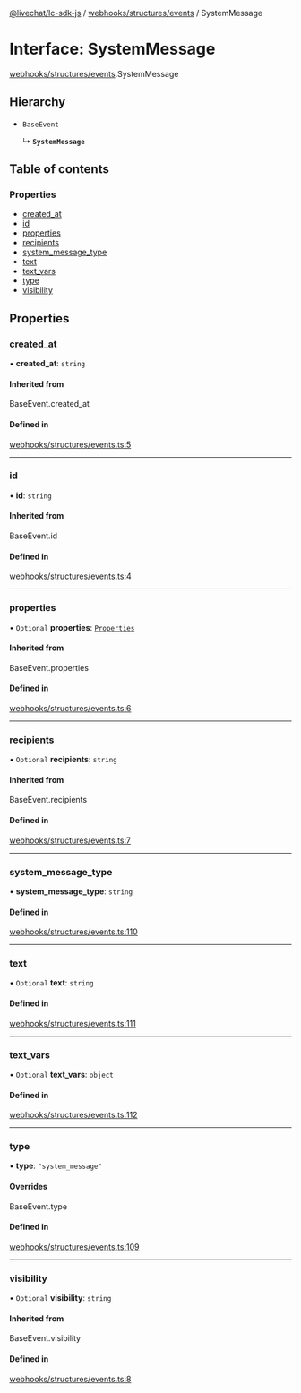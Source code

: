 [@livechat/lc-sdk-js](../README.md) / [webhooks/structures/events](../modules/webhooks_structures_events.md) / SystemMessage

# Interface: SystemMessage

[webhooks/structures/events](../modules/webhooks_structures_events.md).SystemMessage

## Hierarchy

- `BaseEvent`

  ↳ **`SystemMessage`**

## Table of contents

### Properties

- [created\_at](webhooks_structures_events.SystemMessage.md#created_at)
- [id](webhooks_structures_events.SystemMessage.md#id)
- [properties](webhooks_structures_events.SystemMessage.md#properties)
- [recipients](webhooks_structures_events.SystemMessage.md#recipients)
- [system\_message\_type](webhooks_structures_events.SystemMessage.md#system_message_type)
- [text](webhooks_structures_events.SystemMessage.md#text)
- [text\_vars](webhooks_structures_events.SystemMessage.md#text_vars)
- [type](webhooks_structures_events.SystemMessage.md#type)
- [visibility](webhooks_structures_events.SystemMessage.md#visibility)

## Properties

### created\_at

• **created\_at**: `string`

#### Inherited from

BaseEvent.created\_at

#### Defined in

[webhooks/structures/events.ts:5](https://github.com/livechat/lc-sdk-js/blob/10347df/src/webhooks/structures/events.ts#L5)

___

### id

• **id**: `string`

#### Inherited from

BaseEvent.id

#### Defined in

[webhooks/structures/events.ts:4](https://github.com/livechat/lc-sdk-js/blob/10347df/src/webhooks/structures/events.ts#L4)

___

### properties

• `Optional` **properties**: [`Properties`](webhooks_structures_structures.Properties.md)

#### Inherited from

BaseEvent.properties

#### Defined in

[webhooks/structures/events.ts:6](https://github.com/livechat/lc-sdk-js/blob/10347df/src/webhooks/structures/events.ts#L6)

___

### recipients

• `Optional` **recipients**: `string`

#### Inherited from

BaseEvent.recipients

#### Defined in

[webhooks/structures/events.ts:7](https://github.com/livechat/lc-sdk-js/blob/10347df/src/webhooks/structures/events.ts#L7)

___

### system\_message\_type

• **system\_message\_type**: `string`

#### Defined in

[webhooks/structures/events.ts:110](https://github.com/livechat/lc-sdk-js/blob/10347df/src/webhooks/structures/events.ts#L110)

___

### text

• `Optional` **text**: `string`

#### Defined in

[webhooks/structures/events.ts:111](https://github.com/livechat/lc-sdk-js/blob/10347df/src/webhooks/structures/events.ts#L111)

___

### text\_vars

• `Optional` **text\_vars**: `object`

#### Defined in

[webhooks/structures/events.ts:112](https://github.com/livechat/lc-sdk-js/blob/10347df/src/webhooks/structures/events.ts#L112)

___

### type

• **type**: ``"system_message"``

#### Overrides

BaseEvent.type

#### Defined in

[webhooks/structures/events.ts:109](https://github.com/livechat/lc-sdk-js/blob/10347df/src/webhooks/structures/events.ts#L109)

___

### visibility

• `Optional` **visibility**: `string`

#### Inherited from

BaseEvent.visibility

#### Defined in

[webhooks/structures/events.ts:8](https://github.com/livechat/lc-sdk-js/blob/10347df/src/webhooks/structures/events.ts#L8)
